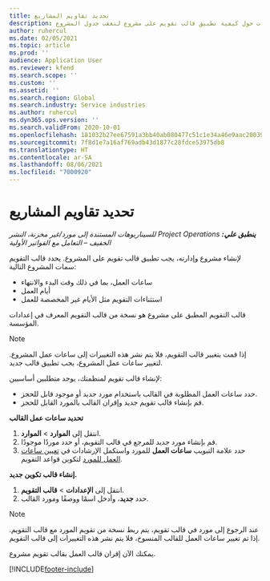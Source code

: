 ```yaml
---
title: تحديد تقاويم المشاريع
description: يوفر هذا الموضوع معلومات حول كيفية تطبيق قالب تقويم على مشروع لتعقب جدول المشروع.
author: ruhercul
ms.date: 02/05/2021
ms.topic: article
ms.prod: ''
audience: Application User
ms.reviewer: kfend
ms.search.scope: ''
ms.custom: ''
ms.assetid: ''
ms.search.region: Global
ms.search.industry: Service industries
ms.author: ruhercul
ms.dyn365.ops.version: ''
ms.search.validFrom: 2020-10-01
ms.openlocfilehash: 181032b27ee67591a3bb40ab080477c51c1e34a46e9aac20039e4e5df3a5ab1d
ms.sourcegitcommit: 7f8d1e7a16af769adb43d1877c28fdce53975db8
ms.translationtype: HT
ms.contentlocale: ar-SA
ms.lasthandoff: 08/06/2021
ms.locfileid: "7000920"
---
```

# <a name="define-project-calendars"></a>تحديد تقاويم المشاريع

_**ينطبق علي:** ‏‫Project Operations للسيناريوهات المستندة إلى مورد/غير مخزنة‬، ‏‫النشر الخفيف – التعامل مع الفواتير الأولية‬_

لإنشاء مشروع وإدارته، يجب تطبيق قالب تقويم على المشروع. يحدد قالب التقويم سمات المشروع التالية:

- ساعات العمل، بما في ذلك وقت البدء والانتهاء
- أيام العمل
- استثناءات التقويم مثل الأيام غير المخصصة للعمل

قالب التقويم المطبق على مشروع هو نسخة من قالب التقويم المعرف في إعدادات المؤسسة.

> [!NOTE]
> إذا قمت بتغيير قالب التقويم، فلا يتم نشر هذه التغييرات إلى ساعات عمل المشروع. لتغيير ساعات عمل المشروع، يجب تطبيق قالب جديد.

لإنشاء قالب تقويم لمنظمتك، يوجد متطلبين أساسيين:

- حدد ساعات العمل المطلوبة في القالب باستخدام مورد جديد أو موجود قابل للحجز.
- قم بإنشاء قالب تقويم جديد وإقران القالب بالمورد القابل للحجز.

**تحديد ساعات عمل القالب**

1. انتقل إلى **الموارد** \> **الموارد**.
2. قم بإنشاء مورد جديد للمرجع في قالب التقويم، أو حدد موردًا موجودًا.
3. حدد علامة التبويب **ساعات العمل** للمورد واستكمل الإرشادات في [تعيين ساعات العمل للمورد](/dynamics365/field-service/set-work-hours-resource.md) لتكوين قواعد التقويم.

**إنشاء قالب تكوين جديد.**

1. انتقل إلى **الإعدادات** \> **قالب التقويم**.
2. حدد **جديد**، وأدخل اسمًا ووصفًا ومورد القالب.

> [!NOTE]
> عند الرجوع إلى مورد في قالب تقويم، يتم ربط نسخة من تقويم المورد مع قالب التقويم. إذا تم تغيير ساعات العمل للقالب المنسوخ، فلا يتم نشر هذه التغييرات إلى قالب التقويم.

يمكنك الآن إقران قالب العمل بقالب تقويم مشروع.


[!INCLUDE[footer-include](../includes/footer-banner.md)]


